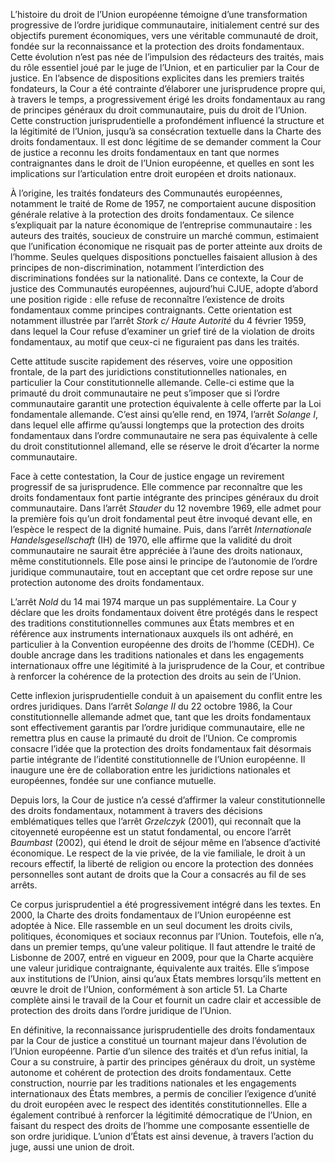 L’histoire du droit de l’Union européenne témoigne d’une transformation progressive de l’ordre juridique communautaire, initialement centré sur des objectifs purement économiques, vers une véritable communauté de droit, fondée sur la reconnaissance et la protection des droits fondamentaux. Cette évolution n’est pas née de l’impulsion des rédacteurs des traités, mais du rôle essentiel joué par le juge de l’Union, et en particulier par la Cour de justice. En l’absence de dispositions explicites dans les premiers traités fondateurs, la Cour a été contrainte d’élaborer une jurisprudence propre qui, à travers le temps, a progressivement érigé les droits fondamentaux au rang de principes généraux du droit communautaire, puis du droit de l’Union. Cette construction jurisprudentielle a profondément influencé la structure et la légitimité de l’Union, jusqu’à sa consécration textuelle dans la Charte des droits fondamentaux. Il est donc légitime de se demander comment la Cour de justice a reconnu les droits fondamentaux en tant que normes contraignantes dans le droit de l’Union européenne, et quelles en sont les implications sur l’articulation entre droit européen et droits nationaux.

À l’origine, les traités fondateurs des Communautés européennes, notamment le traité de Rome de 1957, ne comportaient aucune disposition générale relative à la protection des droits fondamentaux. Ce silence s’expliquait par la nature économique de l’entreprise communautaire : les auteurs des traités, soucieux de construire un marché commun, estimaient que l’unification économique ne risquait pas de porter atteinte aux droits de l’homme. Seules quelques dispositions ponctuelles faisaient allusion à des principes de non-discrimination, notamment l’interdiction des discriminations fondées sur la nationalité. Dans ce contexte, la Cour de justice des Communautés européennes, aujourd’hui CJUE, adopte d’abord une position rigide : elle refuse de reconnaître l’existence de droits fondamentaux comme principes contraignants. Cette orientation est notamment illustrée par l’arrêt _Stork c/ Haute Autorité_ du 4 février 1959, dans lequel la Cour refuse d’examiner un grief tiré de la violation de droits fondamentaux, au motif que ceux-ci ne figuraient pas dans les traités.

Cette attitude suscite rapidement des réserves, voire une opposition frontale, de la part des juridictions constitutionnelles nationales, en particulier la Cour constitutionnelle allemande. Celle-ci estime que la primauté du droit communautaire ne peut s’imposer que si l’ordre communautaire garantit une protection équivalente à celle offerte par la Loi fondamentale allemande. C’est ainsi qu’elle rend, en 1974, l’arrêt _Solange I_, dans lequel elle affirme qu’aussi longtemps que la protection des droits fondamentaux dans l’ordre communautaire ne sera pas équivalente à celle du droit constitutionnel allemand, elle se réserve le droit d’écarter la norme communautaire.

Face à cette contestation, la Cour de justice engage un revirement progressif de sa jurisprudence. Elle commence par reconnaître que les droits fondamentaux font partie intégrante des principes généraux du droit communautaire. Dans l’arrêt _Stauder_ du 12 novembre 1969, elle admet pour la première fois qu’un droit fondamental peut être invoqué devant elle, en l’espèce le respect de la dignité humaine. Puis, dans l’arrêt _Internationale Handelsgesellschaft_ (IH) de 1970, elle affirme que la validité du droit communautaire ne saurait être appréciée à l’aune des droits nationaux, même constitutionnels. Elle pose ainsi le principe de l’autonomie de l’ordre juridique communautaire, tout en acceptant que cet ordre repose sur une protection autonome des droits fondamentaux.

L’arrêt _Nold_ du 14 mai 1974 marque un pas supplémentaire. La Cour y déclare que les droits fondamentaux doivent être protégés dans le respect des traditions constitutionnelles communes aux États membres et en référence aux instruments internationaux auxquels ils ont adhéré, en particulier à la Convention européenne des droits de l’homme (CEDH). Ce double ancrage dans les traditions nationales et dans les engagements internationaux offre une légitimité à la jurisprudence de la Cour, et contribue à renforcer la cohérence de la protection des droits au sein de l’Union.

Cette inflexion jurisprudentielle conduit à un apaisement du conflit entre les ordres juridiques. Dans l’arrêt _Solange II_ du 22 octobre 1986, la Cour constitutionnelle allemande admet que, tant que les droits fondamentaux sont effectivement garantis par l’ordre juridique communautaire, elle ne remettra plus en cause la primauté du droit de l’Union. Ce compromis consacre l’idée que la protection des droits fondamentaux fait désormais partie intégrante de l’identité constitutionnelle de l’Union européenne. Il inaugure une ère de collaboration entre les juridictions nationales et européennes, fondée sur une confiance mutuelle.

Depuis lors, la Cour de justice n’a cessé d’affirmer la valeur constitutionnelle des droits fondamentaux, notamment à travers des décisions emblématiques telles que l’arrêt _Grzelczyk_ (2001), qui reconnaît que la citoyenneté européenne est un statut fondamental, ou encore l’arrêt _Baumbast_ (2002), qui étend le droit de séjour même en l’absence d’activité économique. Le respect de la vie privée, de la vie familiale, le droit à un recours effectif, la liberté de religion ou encore la protection des données personnelles sont autant de droits que la Cour a consacrés au fil de ses arrêts.

Ce corpus jurisprudentiel a été progressivement intégré dans les textes. En 2000, la Charte des droits fondamentaux de l’Union européenne est adoptée à Nice. Elle rassemble en un seul document les droits civils, politiques, économiques et sociaux reconnus par l’Union. Toutefois, elle n’a, dans un premier temps, qu’une valeur politique. Il faut attendre le traité de Lisbonne de 2007, entré en vigueur en 2009, pour que la Charte acquière une valeur juridique contraignante, équivalente aux traités. Elle s’impose aux institutions de l’Union, ainsi qu’aux États membres lorsqu’ils mettent en œuvre le droit de l’Union, conformément à son article 51. La Charte complète ainsi le travail de la Cour et fournit un cadre clair et accessible de protection des droits dans l’ordre juridique de l’Union.

En définitive, la reconnaissance jurisprudentielle des droits fondamentaux par la Cour de justice a constitué un tournant majeur dans l’évolution de l’Union européenne. Partie d’un silence des traités et d’un refus initial, la Cour a su construire, à partir des principes généraux du droit, un système autonome et cohérent de protection des droits fondamentaux. Cette construction, nourrie par les traditions nationales et les engagements internationaux des États membres, a permis de concilier l’exigence d’unité du droit européen avec le respect des identités constitutionnelles. Elle a également contribué à renforcer la légitimité démocratique de l’Union, en faisant du respect des droits de l’homme une composante essentielle de son ordre juridique. L’union d’États est ainsi devenue, à travers l’action du juge, aussi une union de droit.